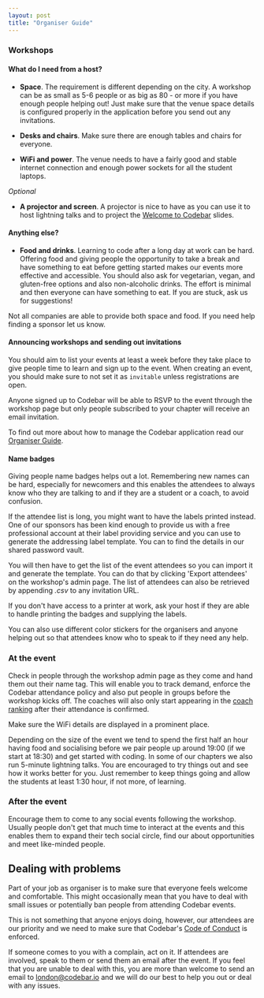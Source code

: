 ```yaml
---
layout: post
title: "Organiser Guide"
---
```


### Workshops

#### What do I need from a host?

- **Space**. The requirement is different depending on the city. A workshop can be as small as 5-6 people or as big as 80 - or more if you have enough people helping out! Just make sure that the venue space details is configured properly in the application before you send out any invitations.

- **Desks and chairs**. Make sure there are enough tables and chairs for everyone.

- **WiFi and power**. The venue needs to have a fairly good and stable internet connection and enough power sockets for all the student laptops.

*Optional*

- **A projector and screen**. A projector is nice to have as you can use it to host lightning talks  and to project the [Welcome to Codebar](http://wip) slides.


#### Anything else?

- **Food and drinks**. Learning to code after a long day at work can be hard. Offering food and giving people the opportunity to take a break and have something to eat before getting started makes our events more effective and accessible. You should also ask for vegetarian, vegan, and gluten-free options and also non-alcoholic drinks. The effort is minimal and then everyone can have something to eat. If you are stuck, ask us for suggestions!

Not all companies are able to provide both space and food. If you need help finding a sponsor let us know.

#### Announcing workshops and sending out invitations

You should aim to list your events at least a week before they take place to give people time to learn and sign up to the event. When creating an event, you should make sure to not set it as `invitable` unless registrations are open.

Anyone signed up to Codebar will be able to RSVP to the event through the workshop page but only people subscribed to your chapter will receive an email invitation.

To find out more about how to manage the Codebar application read our [Organiser Guide]().

#### Name badges

Giving people name badges helps out a lot. Remembering new names can be hard, especially for newcomers and this enables the attendees to always know who they are talking to and if they are a student or a coach, to avoid confusion.

If the attendee list is long, you might want to have the labels printed instead. One of our sponsors has been kind enough to provide us with a free professional account at their label providing service and you can use to generate the addressing label template. You can to find the details in our shared password vault.

You will then have to get the list of the event attendees so you can import it and generate the template. You can do that by clicking 'Export attendees' on the workshop's admin page. The list of attendees can also be retrieved by appending *.csv* to any invitation URL.

If you don't have access to a printer at work, ask your host if they are able to handle printing the badges and supplying the labels.

You can also use different color stickers for the organisers and anyone helping out so that attendees know who to speak to if they need any help.


### At the event

Check in people through the workshop admin page as they come and hand them out their name tag. This will enable you to track demand, enforce the Codebar attendance policy and also put people in groups before the workshop kicks off. The coaches will also only start appearing in the [coach ranking](http://codebar.io/coaches) after their attendance is confirmed.

Make sure the WiFi details are displayed in a prominent place.

Depending on the size of the event we tend to spend the first half an hour having food and socialising before we pair people up around 19:00 (if we start at 18:30) and get started with coding. In some of our chapters we also run 5-minute lightning talks. You are encouraged to try  things out and see how it works better for you. Just remember to keep things going and allow the students at least 1:30 hour, if not more, of learning.


### After the event

Encourage them to come to any social events following the workshop. Usually people don't get that much time to interact at the events and this enables them to expand their tech social circle, find our about opportunities and meet like-minded people.


## Dealing with problems

Part of your job as organiser is to make sure that everyone feels welcome and comfortable. This might occasionally mean that you have to deal with small issues or potentially ban people from attending Codebar events.

This is not something that anyone enjoys doing, however, our attendees are our priority and we need to make sure that Codebar's [Code of Conduct](http://codebar.io/code-of-conduct) is enforced.

If someone comes to you with a complain, act on it. If attendees are involved, speak to them or send them an email after the event. If you feel that you are unable to deal with this, you are more than welcome to send an email to london@codebar.io and we will do our best to help you out or deal with any issues.
